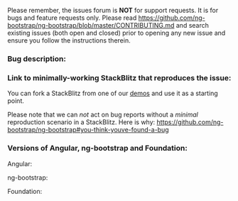 Please remember, the issues forum is __NOT__ for support requests. It is for bugs and feature requests only.
Please read https://github.com/ng-bootstrap/ng-bootstrap/blob/master/CONTRIBUTING.md and search
existing issues (both open and closed) prior to opening any new issue and ensure you follow the instructions therein.

### Bug description:


### Link to minimally-working StackBlitz that reproduces the issue:

You can fork a StackBlitz from one of our [demos](https://ng-bootstrap.github.io/#/components) and use it as a starting point.

Please note that we can _not_ act on bug reports without a _minimal_ reproduction scenario in a StackBlitz. Here is why:
https://github.com/ng-bootstrap/ng-bootstrap#you-think-youve-found-a-bug

### Versions of Angular, ng-bootstrap and Foundation:

Angular:

ng-bootstrap:

Foundation:

